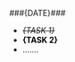 <style>
em {
text-decoration: line-through;
}
strong {
color: black;
}
</style>
###{DATE}###
* _{TASK 1}_
* __{TASK 2}__
* .......
